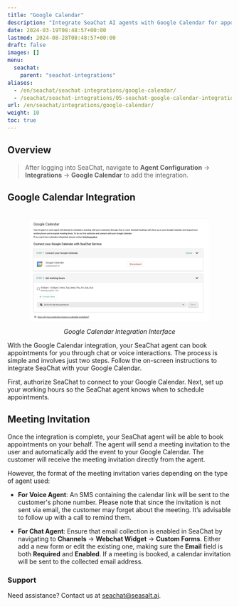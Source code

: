 ```yaml
---
title: "Google Calendar"
description: "Integrate SeaChat AI agents with Google Calendar for appointment booking. Manage your meetings via chat or voice."
date: 2024-03-19T08:48:57+00:00
lastmod: 2024-08-28T08:48:57+00:00
draft: false
images: []
menu:
  seachat:
    parent: "seachat-integrations"
aliases:
  - /en/seachat/seachat-integrations/google-calendar/
  - /seachat/seachat-integrations/05-seachat-google-calendar-integration/
url: /en/seachat/integrations/google-calendar/  
weight: 10
toc: true
---
```


## Overview
> After logging into SeaChat, navigate to **Agent Configuration** -> **Integrations** -> **Google Calendar** to add the integration.

## Google Calendar Integration

<br/>
<center>
  <a href="/images/seachat-integrations/google-calendar/en/google-calendar-ui.png" style="height: 200px; width: 100%; height: 100%;display: flex; justify-content: center; align-items: center; overflow: hidden;" target="_blank">
<img width="80%" style="border-radius: 0.4rem; cursor: zoom-in;" src="/images/seachat-integrations/google-calendar/en/google-calendar-ui.png" alt="">
</a>

*Google Calendar Integration Interface*
</center>

With the Google Calendar integration, your SeaChat agent can book appointments for you through chat or voice interactions. The process is simple and involves just two steps. Follow the on-screen instructions to integrate SeaChat with your Google Calendar.

First, authorize SeaChat to connect to your Google Calendar. Next, set up your working hours so the SeaChat agent knows when to schedule appointments.

## Meeting Invitation

Once the integration is complete, your SeaChat agent will be able to book appointments on your behalf. The agent will send a meeting invitation to the user and automatically add the event to your Google Calendar. The customer will receive the meeting invitation directly from the agent.

However, the format of the meeting invitation varies depending on the type of agent used:

- **For Voice Agent**: An SMS containing the calendar link will be sent to the customer's phone number. Please note that since the invitation is not sent via email, the customer may forget about the meeting. It’s advisable to follow up with a call to remind them.

- **For Chat Agent**: Ensure that email collection is enabled in SeaChat by navigating to **Channels** → **Webchat Widget** → **Custom Forms**. Either add a new form or edit the existing one, making sure the **Email** field is both **Required** and **Enabled**. If a meeting is booked, a calendar invitation will be sent to the collected email address.

### Support
Need assistance? Contact us at [seachat@seasalt.ai](mailto:seachat@seasalt.ai).

 
 